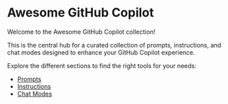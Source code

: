 # Awesome GitHub Copilot

Welcome to the Awesome GitHub Copilot collection!

This is the central hub for a curated collection of prompts, instructions, and chat modes designed to enhance your GitHub Copilot experience.

Explore the different sections to find the right tools for your needs:

- [Prompts](./prompts)
- [Instructions](./instructions)
- [Chat Modes](./chatmodes)
